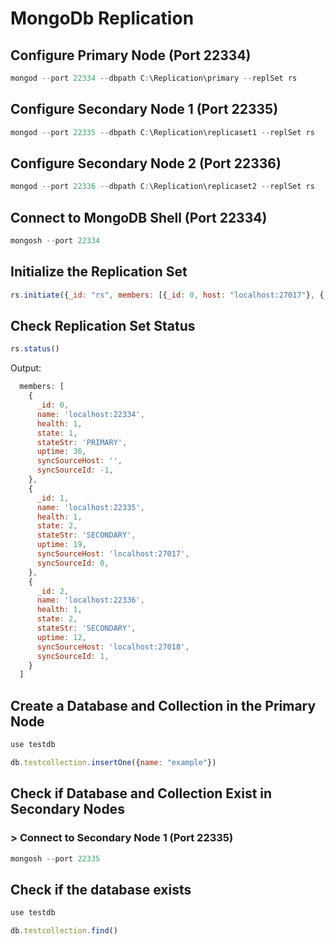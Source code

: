 # MongoDb Replication

## Configure Primary Node (Port 22334)
```javascript
mongod --port 22334 --dbpath C:\Replication\primary --replSet rs
```
## Configure Secondary Node 1 (Port 22335)
```javascript
mongod --port 22335 --dbpath C:\Replication\replicaset1 --replSet rs
```
## Configure Secondary Node 2 (Port 22336)
```javascript
mongod --port 22336 --dbpath C:\Replication\replicaset2 --replSet rs
```
## Connect to MongoDB Shell (Port 22334)
```javascript
mongosh --port 22334
```
## Initialize the Replication Set
```javascript
rs.initiate({_id: "rs", members: [{_id: 0, host: "localhost:27017"}, {_id: 1, host: "localhost:27018"}, {_id: 2, host: "localhost:27019"}]})
```
## Check Replication Set Status
```javascript
rs.status()
```
Output:
```javascript
  members: [
    {
      _id: 0,
      name: 'localhost:22334',
      health: 1,
      state: 1,
      stateStr: 'PRIMARY',
      uptime: 36,
      syncSourceHost: '',
      syncSourceId: -1,
    },
    {
      _id: 1,
      name: 'localhost:22335',
      health: 1,
      state: 2,
      stateStr: 'SECONDARY',
      uptime: 19,
      syncSourceHost: 'localhost:27017',
      syncSourceId: 0,
    },
    {
      _id: 2,
      name: 'localhost:22336',
      health: 1,
      state: 2,
      stateStr: 'SECONDARY',
      uptime: 12,
      syncSourceHost: 'localhost:27018',
      syncSourceId: 1,
    }
  ]
```

## Create a Database and Collection in the Primary Node
```javascript
use testdb
```
```javascript
db.testcollection.insertOne({name: "example"})
```

## Check if Database and Collection Exist in Secondary Nodes
### > Connect to Secondary Node 1 (Port 22335)
```javascript
mongosh --port 22335
```
## Check if the database exists
```javascript
use testdb
```
```javascript
db.testcollection.find()
```
